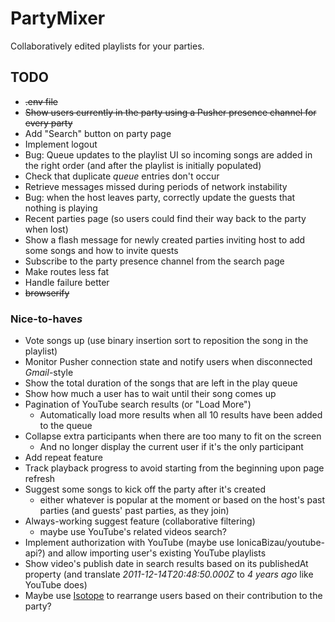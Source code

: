 # PartyMixer
Collaboratively edited playlists for your parties.

## TODO

* ~~.env file~~
* ~~Show users currently in the party using a Pusher presence channel for every party~~
* Add "Search" button on party page
* Implement logout
* Bug: Queue updates to the playlist UI so incoming songs are added in the right order
(and after the playlist is initially populated)
* Check that duplicate *queue* entries don't occur  
* Retrieve messages missed during periods of network instability
* Bug: when the host leaves party, correctly update the guests that nothing is playing
* Recent parties page (so users could find their way back to the party when lost) 
* Show a flash message for newly created parties inviting host to add some songs and how to invite quests
* Subscribe to the party presence channel from the search page
* Make routes less fat
* Handle failure better
* ~~browserify~~

### Nice-to-have*s*

* Vote songs up (use binary insertion sort to reposition the song in the playlist)
* Monitor Pusher connection state and notify users when disconnected *Gmail*-style
* Show the total duration of the songs that are left in the play queue
* Show how much a user has to wait until their song comes up
* Pagination of YouTube search results (or "Load More")
  * Automatically load more results when all 10 results have been added to the queue
* Collapse extra participants when there are too many to fit on the screen
  * And no longer display the current user if it's the only participant
* Add repeat feature
* Track playback progress to avoid starting from the beginning upon page refresh 
* Suggest some songs to kick off the party after it's created
  * either whatever is popular at the moment or based on the host's past parties (and guests' past parties, as they join)
* Always-working suggest feature (collaborative filtering)
  * maybe use YouTube's related videos search?
* Implement authorization with YouTube (maybe use IonicaBizau/youtube-api?) and allow importing user's existing YouTube playlists 
* Show video's publish date in search results based on its publishedAt property (and translate *2011-12-14T20:48:50.000Z* to *4 years ago* like YouTube does) 
* Maybe use [Isotope](http://isotope.metafizzy.co/) to rearrange users based on their contribution to the party?
